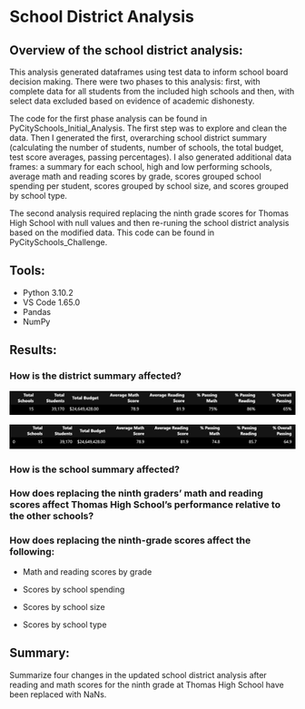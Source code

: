 # School District Analysis
## Overview of the school district analysis: 

This analysis generated dataframes using test data to inform school board decision making. There were two phases to this analysis: first, with complete data for all students from the included high schools and then, with select data excluded based on evidence of academic dishonesty. 

The code for the first phase analysis can be found in PyCitySchools_Initial_Analysis. The first step was to explore and clean the data. Then I generated the first, overarching school district summary (calculating the number of students, number of schools, the total budget, test score averages, passing percentages). I also generated additional data frames: a summary for each school, high and low performing schools, average math and reading scores by grade, scores grouped school spending per student, scores grouped by school size, and scores grouped by school type. 

The second analysis required replacing the ninth grade scores for Thomas High School with null values and then re-runing the school district analysis based on the modified data. This code can be found in PyCitySchools_Challenge. 

## Tools:
* Python 3.10.2
* VS Code 1.65.0
* Pandas
* NumPy

## Results: 

### How is the district summary affected?

![initial district summary](/Resources/initial_district_summary.png)

![challenge district summary](/Resources/challenge_district_summary.png)


### How is the school summary affected?

### How does replacing the ninth graders’ math and reading scores affect Thomas High School’s performance relative to the other schools?

### How does replacing the ninth-grade scores affect the following:

* Math and reading scores by grade

* Scores by school spending

* Scores by school size

* Scores by school type

## Summary: 

Summarize four changes in the updated school district analysis after reading and math scores for the ninth grade at Thomas High School have been replaced with NaNs.
